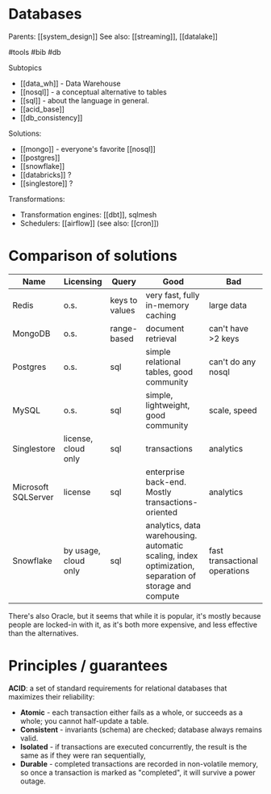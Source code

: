# Databases

Parents: [[system_design]]
See also: [[streaming]], [[datalake]]

#tools #bib #db


Subtopics
* [[data_wh]] - Data Warehouse
* [[nosql]] - a conceptual alternative to tables
* [[sql]] - about the language in general.
* [[acid_base]]
* [[db_consistency]]

 Solutions:
* [[mongo]] - everyone's favorite [[nosql]]
* [[postgres]]
* [[snowflake]]
* [[databricks]] ?
* [[singlestore]] ?

Transformations:
* Transformation engines: [[dbt]], sqlmesh
* Schedulers: [[airflow]] (see also: [[cron]])

# Comparison of solutions

| Name                | Licensing            | Query          | Good                                                                                                  | Bad                           |
|---------------------|----------------------|----------------|-------------------------------------------------------------------------------------------------------|-------------------------------|
| Redis               | o.s.                 | keys to values | very fast, fully in-memory caching                                                                    | large data                    |
| MongoDB             | o.s.                 | range-based    | document retrieval                                                                                    | can't have >2 keys            |
| Postgres            | o.s.                 | sql            | simple relational tables, good community                                                              | can't do any nosql            |
| MySQL               | o.s.                 | sql            | simple, lightweight, good community                                                                   | scale, speed                  |
| Singlestore         | license, cloud only  | sql            | transactions                                                                                          | analytics                     |
| Microsoft SQLServer | license              | sql            | enterprise back-end. Mostly transactions-oriented                                                     | analytics                     |
| Snowflake           | by usage, cloud only | sql            | analytics, data warehousing. automatic scaling, index optimization, separation of storage and compute | fast transactional operations |

There's also Oracle, but it seems that while it is popular, it's mostly because people are locked-in with it, as it's both more expensive, and less effective than the alternatives.
 
# Principles / guarantees

**ACID**: a set of standard requirements for relational databases that maximizes their reliability: 
* **Atomic** - each transaction either fails as a whole, or succeeds as a whole; you cannot half-update a table. 
* **Consistent** - invariants (schema) are checked; database always remains valid.
* **Isolated** - if transactions are executed concurrently, the result is the same as if they were ran sequentially,
* **Durable** - completed transactions are recorded in non-volatile memory, so once a transaction is marked as "completed", it will survive a power outage.